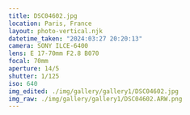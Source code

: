 ```yaml
---
title: DSC04602.jpg
location: Paris, France
layout: photo-vertical.njk
datetime_taken: "2024:03:27 20:20:13"
camera: SONY ILCE-6400
lens: E 17-70mm F2.8 B070
focal: 70mm
aperture: 14/5
shutter: 1/125
iso: 640
img_edited: ./img/gallery/gallery1/DSC04602.jpg
img_raw: ./img/gallery/gallery1/DSC04602.ARW.png
---
```

